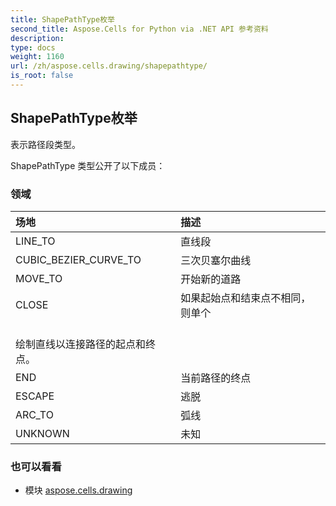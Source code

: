 ```yaml
---
title: ShapePathType枚举
second_title: Aspose.Cells for Python via .NET API 参考资料
description:
type: docs
weight: 1160
url: /zh/aspose.cells.drawing/shapepathtype/
is_root: false
---
```

## ShapePathType枚举
表示路径段类型。



ShapePathType 类型公开了以下成员：

### 领域
|场地|描述|
| :- | :- |
| LINE_TO |直线段|
| CUBIC_BEZIER_CURVE_TO |三次贝塞尔曲线|
| MOVE_TO |开始新的道路|
| CLOSE |如果起始点和结束点不相同，则单个<br/>绘制直线以连接路径的起点和终点。|
| END |当前路径的终点|
| ESCAPE |逃脱|
| ARC_TO |弧线|
| UNKNOWN |未知|



### 也可以看看
* 模块 [aspose.cells.drawing](..)
